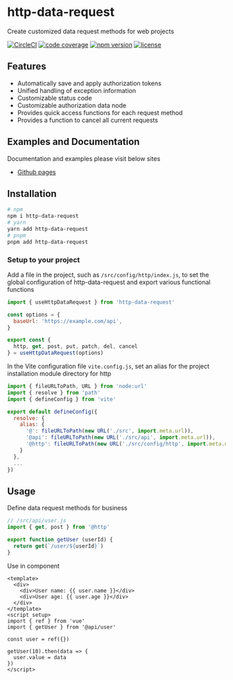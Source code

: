 # http-data-request

Create customized data request methods for web projects

[![CircleCI](https://circleci.com/gh/TerryZ/http-data-request/tree/main.svg?style=svg)](https://circleci.com/gh/TerryZ/http-data-request/tree/main)
[![code coverage](https://codecov.io/gh/TerryZ/http-data-request/branch/main/graph/badge.svg)](https://codecov.io/gh/TerryZ/http-data-request)
[![npm version](https://img.shields.io/npm/v/http-data-request.svg)](https://www.npmjs.com/package/http-data-request)
[![license](https://img.shields.io/badge/license-MIT-brightgreen.svg)](https://mit-license.org/)

## Features

- Automatically save and apply authorization tokens
- Unified handling of exception information
- Customizable status code
- Customizable authorization data node
- Provides quick access functions for each request method
- Provides a function to cancel all current requests

## Examples and Documentation

Documentation and examples please visit below sites

- [Github pages](https://terryz.github.io/docs-utils/http-data-request/)

## Installation

```sh
# npm
npm i http-data-request
# yarn
yarn add http-data-request
# pnpm
pnpm add http-data-request
```

### Setup to your project

Add a file in the project, such as `/src/config/http/index.js`, to set the global configuration of http-data-request and export various functional functions

```js
import { useHttpDataRequest } from 'http-data-request'

const options = {
  baseUrl: 'https://example.com/api',
}

export const {
  http, get, post, put, patch, del, cancel
} = useHttpDataRequest(options)
```

In the Vite configuration file `vite.config.js`, set an alias for the project installation module directory for http

```js
import { fileURLToPath, URL } from 'node:url'
import { resolve } from 'path'
import { defineConfig } from 'vite'

export default defineConfig({
  resolve: {
    alias: {
      '@': fileURLToPath(new URL('./src', import.meta.url)),
      '@api': fileURLToPath(new URL('./src/api', import.meta.url)),
      '@http': fileURLToPath(new URL('./src/config/http', import.meta.url))
    }
  },
  ...
})
```

## Usage

Define data request methods for business

```js
// /src/api/user.js
import { get, post } from '@http'

export function getUser (userId) {
  return get(`/user/${userId}`)
}
```

Use in component

```vue
<template>
  <div>
    <div>User name: {{ user.name }}</div>
    <div>User age: {{ user.age }}</div>
  </div>
</template>
<script setup>
import { ref } from 'vue'
import { getUser } from '@api/user'

const user = ref({})

getUser(10).then(data => {
  user.value = data
})
</script>
```
